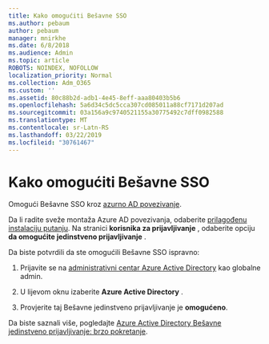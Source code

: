 ```yaml
---
title: Kako omogućiti Bešavne SSO
ms.author: pebaum
author: pebaum
manager: mnirkhe
ms.date: 6/8/2018
ms.audience: Admin
ms.topic: article
ROBOTS: NOINDEX, NOFOLLOW
localization_priority: Normal
ms.collection: Adm_O365
ms.custom: ''
ms.assetid: 80c88b2d-adb1-4e45-8eff-aaa80403b5b6
ms.openlocfilehash: 5a6d34c5dc5cca307cd085011a88cf7171d207ad
ms.sourcegitcommit: 03a156a9c9740521155a30775492c7dff0982588
ms.translationtype: MT
ms.contentlocale: sr-Latn-RS
ms.lasthandoff: 03/22/2019
ms.locfileid: "30761467"
---
```

# <a name="how-to-enable-seamless-sso"></a>Kako omogućiti Bešavne SSO

Omogući Bešavne SSO kroz [azurno AD povezivanje](https://docs.microsoft.com/azure/active-directory/connect/active-directory-aadconnect).
  
Da li radite sveže montaža Azure AD povezivanja, odaberite [prilagođenu instalaciju putanju](https://docs.microsoft.com/azure/active-directory/connect/active-directory-aadconnect-get-started-custom). Na stranici **korisnika za prijavljivanje** , odaberite opciju **da omogućite jedinstveno prijavljivanje** . 
  
Da biste potvrdili da ste omogućili Bešavne SSO ispravno:
  
1. Prijavite se na [administrativni centar Azure Active Directory](https://aad.portal.azure.com) kao globalne admin. 
    
2. U lijevom oknu izaberite **Azure Active Directory** . 
    
3. Provjerite taj Bešavne jedinstveno prijavljivanje je **omogućeno**.
    
Da biste saznali više, pogledajte [Azure Active Directory Bešavne jedinstveno prijavljivanje: brzo pokretanje](https://docs.microsoft.com/azure/active-directory/connect/active-directory-aadconnect-sso-quick-start).
  

